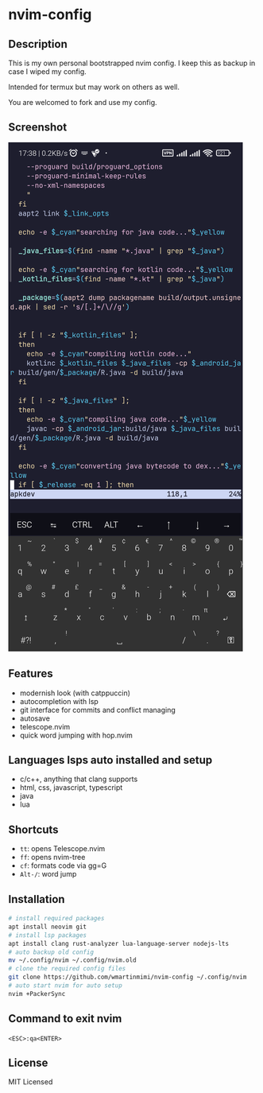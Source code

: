 # nvim-config

## Description

This is my own personal bootstrapped nvim config.
I keep this as backup in case I wiped my config.

Intended for termux but may work on others as well.

You are welcomed to fork and use my config.

## Screenshot

![Example](example.png)

## Features

- modernish look (with catppuccin)
- autocompletion with lsp
- git interface for commits and conflict managing
- autosave
- telescope.nvim
- quick word jumping with hop.nvim

## Languages lsps auto installed and setup

- c/c++, anything that clang supports
- html, css, javascript, typescript
- java
- lua

## Shortcuts

- ```tt```: opens Telescope.nvim
- ```ff```: opens nvim-tree
- ```cf```: formats code via gg=G
- ```Alt-/```: word jump

## Installation

```bash
# install required packages
apt install neovim git 
# install lsp packages
apt install clang rust-analyzer lua-language-server nodejs-lts
# auto backup old config
mv ~/.config/nvim ~/.config/nvim.old
# clone the required config files
git clone https://github.com/wmartinmimi/nvim-config ~/.config/nvim
# auto start nvim for auto setup
nvim +PackerSync
```

## Command to exit nvim

```<ESC>:qa<ENTER>```

## License

MIT Licensed
